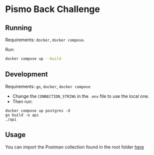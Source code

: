 # Pismo Back Challenge

## Running
Requirements: `docker`, `docker compose`.

Run: 
```sh
docker compose up --build
```

## Development
Requirements: `go`, `docker`, `docker compose`

- Change the `CONNECTION_STRING` in the `.env` file to use the local one.
- Then run:
```
docker compose up postgres -d
go build -o api
./api
```

## Usage
You can import the Postman collection found in the root folder [here](/pismo-challenge.postman_collection.json)